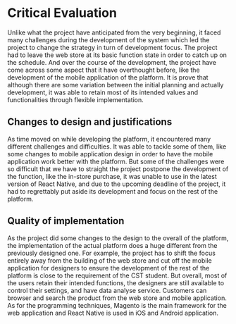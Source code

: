 # Critical Evaluation

Unlike what the project have anticipated from the very beginning, it faced many challenges during the development of the system which led the project to change the strategy in turn of development focus. The project had to leave the web store at its basic function state in order to catch up on the schedule. And over the course of the development, the project have come across some aspect that it have overthought before, like the development of the mobile application of the platform. It is prove that although there are some variation between the initial planning and actually development, it was able to retain most of its intended values and functionalities through flexible implementation.

## Changes to design and justifications

As time moved on while developing the platform, it encountered many different challenges and difficulties. It was able to tackle some of them, like some changes to mobile application design in order to have the mobile application work better with the platform. But some of the challenges were so difficult that we have to straight the project postpone the development of the function, like the in-store purchase, it was unable to use in the latest version of React Native, and due to the upcoming deadline of the project, it had to regrettably put aside its development and focus on the rest of the platform.

## Quality of implementation

As the project did some changes to the design to the overall of the platform, the implementation of the actual platform does a huge different from the previously designed one. For example, the project has to shift the focus entirely away from the building of the web store and cut off the mobile application for designers to ensure the development of the rest of the platform is close to the requirement of the CST student. But overall, most of the users retain their intended functions, the designers are still available to control their settings, and have data analyse service. Customers can browser and search the product from the web store and mobile application. As for the programming techniques, Magento is the main framework for the web application and React Native is used in iOS and Android application.
